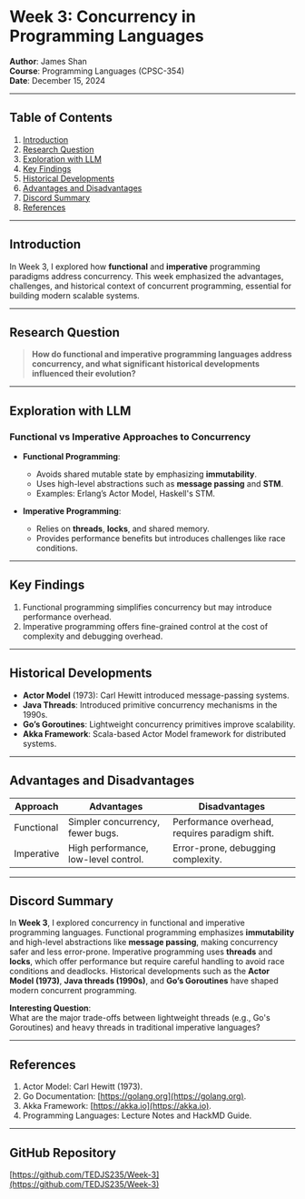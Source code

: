 # Week 3: Concurrency in Programming Languages

**Author**: James Shan  
**Course**: Programming Languages (CPSC-354)  
**Date**: December 15, 2024  

---

## Table of Contents
1. [Introduction](#introduction)
2. [Research Question](#research-question)
3. [Exploration with LLM](#exploration-with-llm)
4. [Key Findings](#key-findings)
5. [Historical Developments](#historical-developments)
6. [Advantages and Disadvantages](#advantages-and-disadvantages)
7. [Discord Summary](#discord-summary)
8. [References](#references)

---

## Introduction

In Week 3, I explored how **functional** and **imperative** programming paradigms address concurrency. This week emphasized the advantages, challenges, and historical context of concurrent programming, essential for building modern scalable systems.

---

## Research Question

> **How do functional and imperative programming languages address concurrency, and what significant historical developments influenced their evolution?**

---

## Exploration with LLM

### Functional vs Imperative Approaches to Concurrency

- **Functional Programming**:
  - Avoids shared mutable state by emphasizing **immutability**.
  - Uses high-level abstractions such as **message passing** and **STM**.
  - Examples: Erlang’s Actor Model, Haskell's STM.

- **Imperative Programming**:
  - Relies on **threads**, **locks**, and shared memory.
  - Provides performance benefits but introduces challenges like race conditions.

---

## Key Findings

1. Functional programming simplifies concurrency but may introduce performance overhead.
2. Imperative programming offers fine-grained control at the cost of complexity and debugging overhead.

---

## Historical Developments

- **Actor Model** (1973): Carl Hewitt introduced message-passing systems.
- **Java Threads**: Introduced primitive concurrency mechanisms in the 1990s.
- **Go’s Goroutines**: Lightweight concurrency primitives improve scalability.
- **Akka Framework**: Scala-based Actor Model framework for distributed systems.

---

## Advantages and Disadvantages

| **Approach**        | **Advantages**                                 | **Disadvantages**                            |
|----------------------|-----------------------------------------------|---------------------------------------------|
| Functional           | Simpler concurrency, fewer bugs.             | Performance overhead, requires paradigm shift. |
| Imperative           | High performance, low-level control.         | Error-prone, debugging complexity.          |

---

## Discord Summary  

In **Week 3**, I explored concurrency in functional and imperative programming languages. Functional programming emphasizes **immutability** and high-level abstractions like **message passing**, making concurrency safer and less error-prone. Imperative programming uses **threads** and **locks**, which offer performance but require careful handling to avoid race conditions and deadlocks. Historical developments such as the **Actor Model (1973)**, **Java threads (1990s)**, and **Go’s Goroutines** have shaped modern concurrent programming.

**Interesting Question**:  
What are the major trade-offs between lightweight threads (e.g., Go's Goroutines) and heavy threads in traditional imperative languages?

---

## References  

1. Actor Model: Carl Hewitt (1973).  
2. Go Documentation: [https://golang.org](https://golang.org).  
3. Akka Framework: [https://akka.io](https://akka.io).  
4. Programming Languages: Lecture Notes and HackMD Guide.  

---

## GitHub Repository

[https://github.com/TEDJS235/Week-3](https://github.com/TEDJS235/Week-3)
